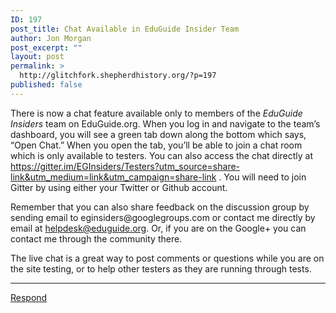 ```yaml
---
ID: 197
post_title: Chat Available in EduGuide Insider Team
author: Jon Morgan
post_excerpt: ""
layout: post
permalink: >
  http://glitchfork.shepherdhistory.org/?p=197
published: false
---
```

<p>There is now a chat feature available only to members of the <i>EduGuide Insiders</i> team on EduGuide.org. When you log in and navigate to the team’s dashboard, you will see a green tab down along the bottom which says, “Open Chat.” When you open the tab, you’ll be able to join a chat room which is only available to testers. You can also access the chat directly at <a href="https://gitter.im/EGInsiders/Testers?utm_source=share-link&amp;utm_medium=link&amp;utm_campaign=share-link">https://gitter.im/EGInsiders/Testers?utm_source=share-link&utm_medium=link&utm_campaign=share-link</a> . You will need to join Gitter by using either your Twitter or Github account.</p>
<p>Remember that you can also share feedback on the discussion group by sending email to eginsiders@googlegroups.com or contact me directly by email at <a href="mailto:helpdesk@eduguide.org">helpdesk@eduguide.org</a>. Or, if you are on the Google+ you can contact me through the community there.</p>
<p>The live chat is a great way to post comments or questions while you are on the site testing, or to help other testers as they are running through tests.</p>
<p></p>
<p><hr></p>
<p><a href="https://docs.google.com/document/d/1-qc012hmzLJKa-AD6ZdueetT9rP03zMenpXGGnEn16U/edit?usp=sharing">Respond</a></p>